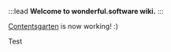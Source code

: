 :::lead
**Welcome to wonderful.software wiki.**
:::

[Contentsgarten](https://github.com/creatorsgarten/contentsgarten) is now working! :)

Test